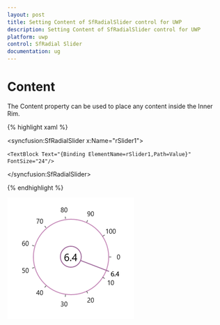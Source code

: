 ```yaml
---
layout: post
title: Setting Content of SfRadialSlider control for UWP
description: Setting Content of SfRadialSlider control for UWP
platform: uwp
control: SfRadial Slider 
documentation: ug
---
```


# Content

The Content property can be used to place any content inside the Inner Rim. 

{% highlight xaml %}

<syncfusion:SfRadialSlider x:Name="rSlider1">

    <TextBlock Text="{Binding ElementName=rSlider1,Path=Value}" FontSize="24"/>

</syncfusion:SfRadialSlider>

{% endhighlight %}

![](Concepts--and-Features_images/Concepts--and-Features_img3.png)
